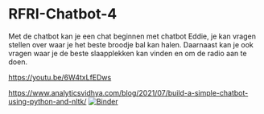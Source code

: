 # RFRI-Chatbot-4


Met de chatbot kan je een chat beginnen met chatbot Eddie, je kan vragen stellen over waar je het beste broodje bal kan halen. Daarnaast kan je ook vragen waar je de beste slaapplekken kan vinden en om de radio aan te doen.

https://youtu.be/6W4txLfEDws

https://www.analyticsvidhya.com/blog/2021/07/build-a-simple-chatbot-using-python-and-nltk/
[![Binder](https://mybinder.org/badge_logo.svg)](https://mybinder.org/v2/gh/0957822/RFRI-Chatbot-4/HEAD?labpath=Chatbot%20tinker.ipynb)

